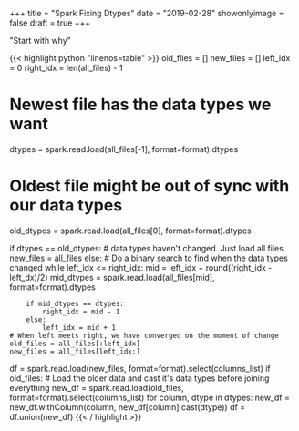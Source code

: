 +++
title = "Spark Fixing Dtypes"
date = "2019-02-28"
showonlyimage = false
draft = true
+++

"Start with why"
<!--more-->


{{< highlight python "linenos=table" >}}
old_files = []
new_files = []
left_idx = 0
right_idx = len(all_files) - 1

# Newest file has the data types we want
dtypes = spark.read.load(all_files[-1], format=format).dtypes
# Oldest file might be out of sync with our data types
old_dtypes = spark.read.load(all_files[0], format=format).dtypes

if dtypes == old_dtypes:
    # data types haven't changed. Just load all files
    new_files = all_files
else:
    # Do a binary search to find when the data types changed
    while left_idx <= right_idx:
        mid = left_idx + round((right_idx - left_dx)/2)
        mid_dtypes = spark.read.load(all_files[mid], format=format).dtypes

        if mid_dtypes == dtypes:
            right_idx = mid - 1
        else:
            left_idx = mid + 1
    # When left meets right, we have converged on the moment of change
    old_files = all_files[:left_idx]
    new_files = all_files[left_idx:]

df = spark.read.load(new_files, format=format).select(columns_list)
if old_files:
    # Load the older data and cast it's data types before joining everything
    new_df = spark.read.load(old_files, format=format).select(columns_list)
    for column, dtype in dtypes:
        new_df = new_df.withColumn(column, new_df[column].cast(dtype))
    df = df.union(new_df)
{{< / highlight >}}
